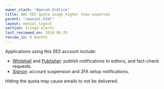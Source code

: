 ```yaml
---
owner_slack: "#govuk-2ndline"
title: AWS SES quota usage higher than expected
parent: "/manual.html"
layout: manual_layout
section: Icinga alerts
last_reviewed_on: 2018-06-25
review_in: 6 months
---
```


Applications using this SES account include:

* [Whitehall][] and [Publisher][]: publish notifications to editors, and
  fact-check requests.
* [Signon][]: account suspension and 2FA setup notifications.

Hitting the quota may cause emails to not be delivered.

[Whitehall]: https://docs.publishing.service.gov.uk/apps/whitehall.html
[Publisher]: https://docs.publishing.service.gov.uk/apps/publisher.html
[Signon]: https://docs.publishing.service.gov.uk/apps/signon.html
